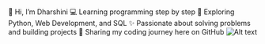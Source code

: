 👋 Hi, I’m Dharshini
💻 Learning programming step by step
🌱 Exploring Python, Web Development, and SQL
✨ Passionate about solving problems and building projects
📂 Sharing my coding journey here on GitHub
![Alt text](image/prt.png)
